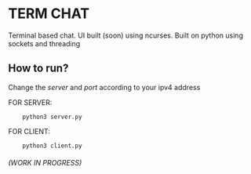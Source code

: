 # TERM CHAT

Terminal based chat. UI built (soon) using ncurses. Built on python using sockets and threading

## How to run?

Change the <i>server</i> and <i>port</i> according to your ipv4 address


FOR SERVER:

``` 
    python3 server.py
```

FOR CLIENT:

```
    python3 client.py
```

###### (WORK IN PROGRESS)